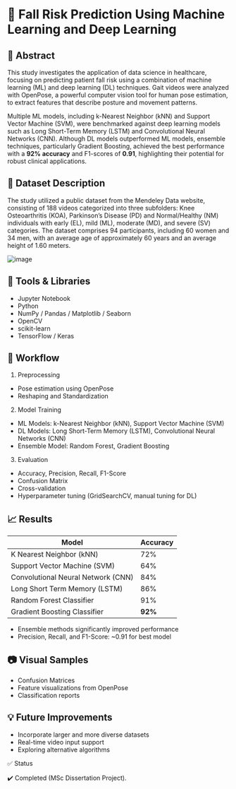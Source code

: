 # 🏥 Fall Risk Prediction Using Machine Learning and Deep Learning


## 📄 Abstract

This study investigates the application of data science in healthcare, focusing on predicting patient fall risk using a combination of machine learning (ML) and deep learning (DL) techniques. Gait videos were analyzed with OpenPose, a powerful computer vision tool for human pose estimation, to extract features that describe posture and movement patterns.

Multiple ML models, including k-Nearest Neighbor (kNN) and Support Vector Machine (SVM), were benchmarked against deep learning models such as Long Short-Term Memory (LSTM) and Convolutional Neural Networks (CNN). Although DL models outperformed ML models, ensemble techniques, particularly Gradient Boosting, achieved the best performance with a **92% accuracy** and F1-scores of **0.91**, highlighting their potential for robust clinical applications.


## 📂 Dataset Description

The study utilized a public dataset from the Mendeley Data website, consisting of 188 videos categorized into three subfolders: Knee Osteoarthritis (KOA), Parkinson’s Disease (PD) and Normal/Healthy (NM) individuals with early (EL), mild (ML), moderate (MD), and severe (SV) categories. The dataset comprises 94 participants, including 60 women and 34 men, with an average age of approximately 60 years and an average height of 1.60 meters.

![image](https://github.com/user-attachments/assets/10297bd1-1a1c-4a86-b1ee-f20a64017432)


## 🔧 Tools & Libraries

- Jupyter Notebook
- Python
- NumPy / Pandas / Matplotlib / Seaborn
- OpenCV 
- scikit-learn
- TensorFlow / Keras


## 🚀 Workflow

1. Preprocessing
- Pose estimation using OpenPose  
- Reshaping and Standardization

2.  Model Training
- ML Models: k-Nearest Neighbor (kNN), Support Vector Machine (SVM)  
- DL Models: Long Short-Term Memory (LSTM), Convolutional Neural Networks (CNN)  
- Ensemble Model: Random Forest, Gradient Boosting

3. Evaluation
- Accuracy, Precision, Recall, F1-Score  
- Confusion Matrix  
- Cross-validation  
- Hyperparameter tuning (GridSearchCV, manual tuning for DL)

  
## 📈 Results

| Model                              | Accuracy |
|------------------------------------|----------|
| K Nearest Neighbor (kNN)           | 72%      |
| Support Vector Machine (SVM)       | 64%      |
| Convolutional Neural Network (CNN) | 84%      |
| Long Short Term Memory (LSTM)      | 86%      |
| Random Forest Classifier           | 91%      |
| Gradient Boosting  Classifier      | **92%**  |

- Ensemble methods significantly improved performance  
- Precision, Recall, and F1-Score: ~0.91 for best model  


## 📷 Visual Samples

- Confusion Matrices  
- Feature visualizations from OpenPose  
- Classification reports


## 💡 Future Improvements

- Incorporate larger and more diverse datasets  
- Real-time video input support  
- Exploring alternative algorithms


✅ Status

✔️ Completed (MSc Dissertation Project).
